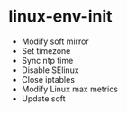 # linux-env-init
- Modify soft mirror
- Set timezone 
- Sync ntp time
- Disable SElinux
- Close iptables
- Modify Linux max metrics
- Update soft


